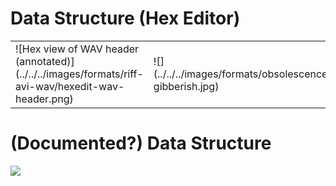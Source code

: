 
# Data Structure (Hex Editor)

<table>
<tr>
<td>
![Hex view of WAV header (annotated)](../../../images/formats/riff-avi-wav/hexedit-wav-header.png)
</td>

<td>
![](../../../images/formats/obsolescence/holy-gibberish.jpg)
</td>
</tr>
</table>


# (Documented?) Data Structure

![](../../../images/formats/angea/binary/PNG.png)
